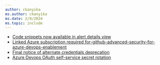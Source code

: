 ```yaml
---
author: ckanyika
ms.author: ckanyika
ms.date: 2/9/2024
ms.topic: include
---
```


- [Code snippets now available in alert details view](#code-snippets-now-available-in-alert-details-view)
- [Linked Azure subscription required for-github-advanced-security-for-azure-devops-enablement](#linked-azure-subscription-required-for-github-advanced-security-for-azure-devops-enablement)
- [Final notice of alternate credentials deprecation](#final-notice-of-alternate-credentials-deprecation)
- [Azure Devops OAuth self-service secret rotation](#azure-devops-oauth-self-service-secret-rotation)